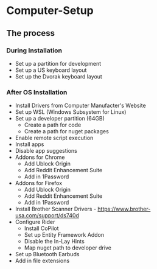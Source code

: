 # Computer-Setup

## The process

### During Installation
- Set up a partition for development
- Set up a US keyboard layout
- Set up the Dvorak keyboard layout

### After OS Installation

- Install Drivers from Computer Manufacter's Website
- Set up WSL (Windows Subsystem for Linux)
- Set up a developer partition (64GB)
    - Create a path for code
    - Create a path for nuget packages
- Enable remote script execution
- Install apps
- Disable app suggestions
- Addons for Chrome
    - Add Ublock Origin
    - Add Reddit Enhancement Suite
    - Add in 1Password
- Addons for Firefox
    - Add Ublock Origin
    - Add Reddit Enhancement Suite
    - Add in 1Password
- Install Brother Scanner Drivers - https://www.brother-usa.com/support/ds740d
- Configure Rider
    - Install CoPilot
    - Set up Entity Framework Addon
    - Disable the In-Lay Hints
    - Map nuget path to developer drive
- Set up Bluetooth Earbuds
- Add in file extensions